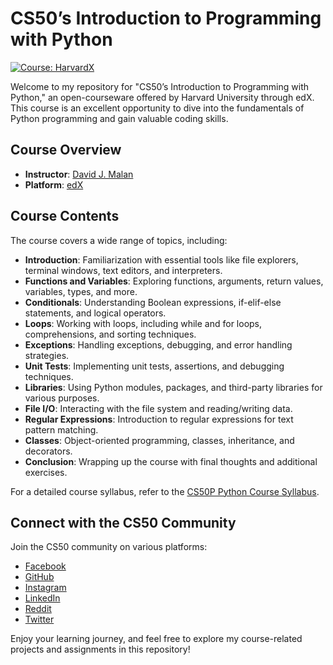 # CS50’s Introduction to Programming with Python

[![Course: HarvardX](https://img.shields.io/badge/Course-HarvardX-red.svg)](https://learning.edx.org/course/course-v1:HarvardX+CS50P+Python/home)

Welcome to my repository for "CS50’s Introduction to Programming with Python," an open-courseware offered by Harvard University through edX. This course is an excellent opportunity to dive into the fundamentals of Python programming and gain valuable coding skills.

## Course Overview

- **Instructor**: [David J. Malan](mailto:malan@harvard.edu)
- **Platform**: [edX](https://learning.edx.org/course/course-v1:HarvardX+CS50P+Python/home)

## Course Contents

The course covers a wide range of topics, including:

- **Introduction**: Familiarization with essential tools like file explorers, terminal windows, text editors, and interpreters.
- **Functions and Variables**: Exploring functions, arguments, return values, variables, types, and more.
- **Conditionals**: Understanding Boolean expressions, if-elif-else statements, and logical operators.
- **Loops**: Working with loops, including while and for loops, comprehensions, and sorting techniques.
- **Exceptions**: Handling exceptions, debugging, and error handling strategies.
- **Unit Tests**: Implementing unit tests, assertions, and debugging techniques.
- **Libraries**: Using Python modules, packages, and third-party libraries for various purposes.
- **File I/O**: Interacting with the file system and reading/writing data.
- **Regular Expressions**: Introduction to regular expressions for text pattern matching.
- **Classes**: Object-oriented programming, classes, inheritance, and decorators.
- **Conclusion**: Wrapping up the course with final thoughts and additional exercises.

For a detailed course syllabus, refer to the [CS50P Python Course Syllabus](https://cs50.harvard.edu/python/2022/syllabus/).

## Connect with the CS50 Community

Join the CS50 community on various platforms:

- [Facebook](https://www.facebook.com/groups/cs50/)
- [GitHub](https://github.com/cs50)
- [Instagram](https://www.instagram.com/cs50/)
- [LinkedIn](https://www.linkedin.com/company/cs50/)
- [Reddit](https://www.reddit.com/r/cs50/)
- [Twitter](https://twitter.com/cs50)

Enjoy your learning journey, and feel free to explore my course-related projects and assignments in this repository!
